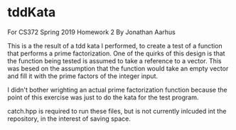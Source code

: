 # tddKata

For CS372 Spring 2019
Homework 2
By Jonathan Aarhus

This is a the result of a tdd kata I performed, to create a test of a function that performs a prime factorization.
One of the quirks of this design is that the function being tested is assumed to take a reference to a vector.
This was besed on the assumption that the function would take an empty vector and fill it with the prime 
factors of the integer input.

I didn't bother wrighting an actual prime factorization function because the point of this exercise was just to 
do the kata for the test program.

catch.hpp is required to run these files, but is not currently inlcuded int the repository, in the interest of saving space.